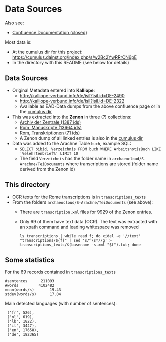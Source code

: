 
# Data Sources

Also see:

* [Confluence Documentation (closed)](http://confluence:8090/pages/viewpage.action?pageId=29786709)

Most data is:

* At the cumulus dir for this project: https://cumulus.dainst.org/index.php/s/w2Bc2YwRRrCN6pE
* In the directory with this README (see below for details)

## Data Sources

* Original Metadata entered into __Kalliope__:
    - http://kalliope-verbund.info/de/isil?isil.id=DE-2490
    - http://kalliope-verbund.info/de/isil?isil.id=DE-2322
    - Available as EAD-Data dumps from the above confluence page or in the [cumulus dir](https://cumulus.dainst.org/index.php/s/w2Bc2YwRRrCN6pE)
* This was extracted into the __Zenon__ in three (?) collections:
    - [Archiv der Zentrale (1387 ids)](https://zenon.dainst.org/Record/001548031)
    - [Rom, Manuskripte (13664 ids)](https://zenon.dainst.org/Record/001474332)
    - [Rom, Transkriptionen (71 ids)](https://zenon.dainst.org/Record/000880085)
    - A Zenon dump of all linked entries is also in the [cumulus dir](https://cumulus.dainst.org/index.php/s/w2Bc2YwRRrCN6pE)
* Data was added to the Arachne Table `buch`, example SQL:
    - `SELECT bibid, Verzeichnis FROM buch WHERE ArbeitsnotizBuch LIKE '%elehrtenbrief%' LIMIT 10`
    - The field `Verzeichnis` has the folder name in `archaeocloud/S-Arachne/TeiDocuments` where transcriptions are stored (folder name derived from the Zenon id)

## This directory

* OCR texts for the Rome transcriptions is in `transcriptions_texts`
* From the folders `archaeocloud/S-Arachne/TeiDocuments` (see above):
    - There are `transcription.xml` files for 9929 of the Zenon entries.
    - Only 69 of them have text data (OCR). The text was extracted with an xpath command and leading whitespace was removed

        `ls transcriptions | while read f; do xidel -e '//text' "transcriptions/${f}" | sed 's/^\s*//g' > transcriptions_texts/$(basename -s.xml "$f").txt; done`

## Some statistics

For the 69 records contained in `transcriptions_texts`

```
#sentences      211093
#words         4102482
mean(words/s)       19.43
stdev(words/s)      17.04
```

Main detected languages (with number of sentences):

```
 ('fr', 526),
 ('nl', 619),
 ('lb', 1822),
 ('it', 3447),
 ('en', 17658),
 ('de', 182365)
```

